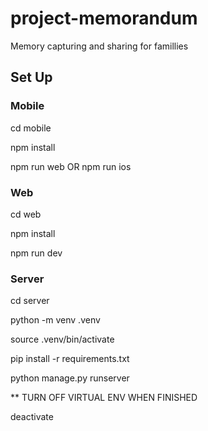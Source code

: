 # project-memorandum

Memory capturing and sharing for famillies


## Set Up

### Mobile

cd mobile

npm install

npm run web OR npm run ios

### Web

cd web

npm install

npm run dev

### Server

cd server

python -m venv .venv

source .venv/bin/activate

pip install -r requirements.txt

python manage.py runserver

** TURN OFF VIRTUAL ENV WHEN FINISHED

deactivate
